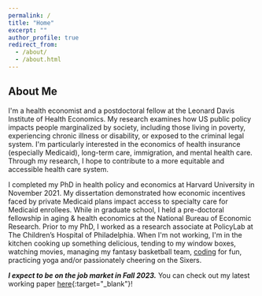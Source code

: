 ```yaml
---
permalink: /
title: "Home"
excerpt: ""
author_profile: true
redirect_from: 
  - /about/
  - /about.html
---
```


## About Me

I'm a health economist and a postdoctoral fellow at the Leonard Davis Institute of Health Economics. My research examines how US public policy impacts people marginalized by society, including those living in poverty, experiencing chronic illness or disability, or exposed to the criminal legal system. I'm particularly interested in the economics of health insurance (especially Medicaid), long-term care, immigration, and mental health care. Through my research, I hope to contribute to a more equitable and accessible health care system.

I completed my PhD in health policy and economics at Harvard University in November 2021. My dissertation demonstrated how economic incentives faced by private Medicaid plans impact access to specialty care for Medicaid enrollees. While in graduate school, I held a pre-doctoral fellowship in aging & health economics at the National Bureau of Economic Research. Prior to my PhD, I worked as a research associate at PolicyLab at The Children’s Hospital of Philadelphia. When I'm not working, I'm in the kitchen cooking up something delicious, tending to my window boxes, watching movies, managing my fantasy basketball team, [coding](https://amandakreider.github.io/side-projects/) for fun, practicing yoga and/or passionately cheering on the Sixers. 

***I expect to be on the job market in Fall 2023.*** You can check out my latest working paper [here](https://www.nber.org/papers/w30719){:target="\_blank"}!

